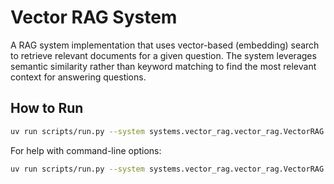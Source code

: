# Vector RAG System

A RAG system implementation that uses vector-based (embedding) search to retrieve relevant documents for a given question. The system leverages semantic similarity rather than keyword matching to find the most relevant context for answering questions.

## How to Run

```bash
uv run scripts/run.py --system systems.vector_rag.vector_rag.VectorRAG --input data/generated_qa_pairs/dmds_JK09SKjyanxs1.n5.tsv
```

For help with command-line options:

```bash
uv run scripts/run.py --system systems.vector_rag.vector_rag.VectorRAG --help
```
